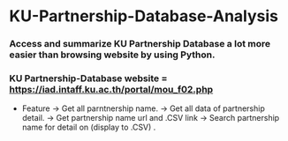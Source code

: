 # KU-Partnership-Database-Analysis
### Access and summarize KU Partnership Database a lot more easier than browsing website by using Python.
### KU Partnership-Database website = https://iad.intaff.ku.ac.th/portal/mou_f02.php

- Feature
  -> Get all parntnership name.
  -> Get all data of partnership detail.
  -> Get partnership name url and .CSV link
  -> Search partnership name for detail on (display to .CSV) .
